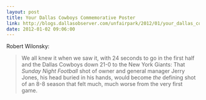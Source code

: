 ```yaml
---
layout: post
title: Your Dallas Cowboys Commemorative Poster
link: http://blogs.dallasobserver.com/unfairpark/2012/01/your_dallas_cowboys_commemorat.php
date: 2012-01-02 09:06:00
---
```


Robert Wilonsky:
> We all knew it when we saw it, with 24 seconds to go in the first half
> and the Dallas Cowboys down 21-0 to the New York Giants: That *Sunday
> Night Football* shot of owner and general manager Jerry Jones, his
> head buried in his hands, would become *the* defining shot of an 8-8
> season that felt much, much worse from the very first game.

<!-- ![Congratulations!](/images/2012/01/02/jones.jpg) -->
